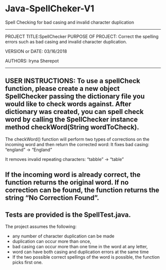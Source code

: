 # Java-SpellCheker-V1

Spell Checking for bad casing and invalid character duplication


----------------------------------------------------------------------------------------------------------
PROJECT TITLE:SpellChecker
PURPOSE OF PROJECT: Correct the spelling errors such as bad casing and invalid character duplication.

VERSION or DATE: 03/16/2018

AUTHORS: Iryna Sherepot

-----------------------------------------------------------------------------------------------------------
USER INSTRUCTIONS: To use a spellCheck function, please create a new object SpellChecker passing the dictionary file you would like to check words against.
After dictionary was created, you can spell check word by calling the SpellChecker instance method checkWord(String wordToCheck).
-----------------------------------------------------------------------------------------
The checkWord() function will  perform two types of corrections on the incoming word and then return the corrected word:
It fixes bad casing:
“england” → “England”

It removes invalid repeating characters:
“tabble” → “table”

If the incoming word is already correct, the function returns the original word.
If no correction can be found, the function returns the string “No Correction Found”.
-----------------------------------------------------------------------------------------
Tests are provided is the  SpellTest.java. 
-----------------------------------------------------------------------------------------
The project assumes the following:
- any number of character duplication can be made
- duplication can occur more than once, 
- bad casing can occur more than one time in the word at any letter, 
- word can have both casing and duplication errors at the same time
- If the two possible correct spellings of the word is possible, the function picks first one.


